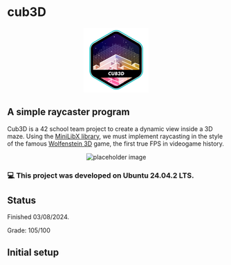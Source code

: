 # cub3D

<p align="center">
  <img src="https://github.com/ArenKae/ArenKae/blob/main/42%20badges/cub3de.png"/ alt="cub3D 42 project badge">
</p>

## A simple raycaster program
Cub3D is a 42 school team project to create a dynamic view inside a 3D maze. Using the [MiniLibX library](https://github.com/42Paris/minilibx-linux), we must implement raycasting in the style of the famous [Wolfenstein 3D](http://users.atw.hu/wolf3d/) game, the first true FPS in videogame history.

<p align="center">
  <img src="https://github.com/ArenKae/ArenKae/blob/main/screens/" alt="placeholder image">
</p>

### 💻 This project was developed on Ubuntu 24.04.2 LTS.

## Status
Finished 03/08/2024.

Grade: 105/100

## Initial setup

